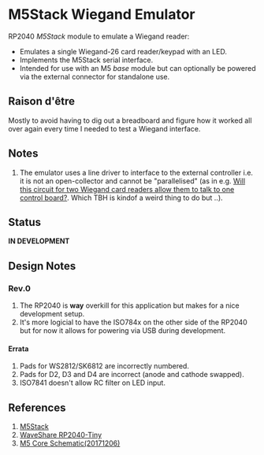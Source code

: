 # M5Stack Wiegand Emulator

RP2040 _M5Stack_ module to emulate a Wiegand reader:

- Emulates a single Wiegand-26 card reader/keypad with an LED. 
- Implements the M5Stack serial interface.
- Intended for use with an M5 _base_ module but can optionally be powered via the external connector
  for standalone use.

## Raison d'être

Mostly to avoid having to dig out a breadboard and figure how it worked all over again every time I needed
to test a Wiegand interface.

## Notes

1. The emulator uses a line driver to interface to the external controller i.e. it is not an open-collector
   and cannot be "parallelised" (as in e.g. [Will this circuit for two Wiegand card readers allow them to talk to one control board?](https://electronics.stackexchange.com/questions/535159/will-this-circuit-for-two-wiegand-card-readers-allow-them-to-talk-to-one-control). Which TBH is kindof a weird thing to do but ..).

## Status

**IN DEVELOPMENT**

## Design Notes

### Rev.0

1. The RP2040 is **way** overkill for this application but makes for a nice development setup.
2. It's more logicial to have the ISO784x on the other side of the RP2040 but for now it allows for powering via
   USB during development.

#### Errata
1. Pads for WS2812/SK6812 are incorrectly numbered.
2. Pads for D2, D3 and D4 are incorrect (anode and cathode swapped).
3. ISO7841 doesn't allow RC filter on LED input.

## References

1. [M5Stack](https://m5stack.com)
2. [WaveShare RP2040-Tiny](https://www.waveshare.com/wiki/RP2040-Tiny)
3. [M5 Core Schematic(20171206)](https://m5stack.oss-cn-shenzhen.aliyuncs.com/resource/docs/schematic/Core/M5-Core-Schematic(20171206).pdf)
